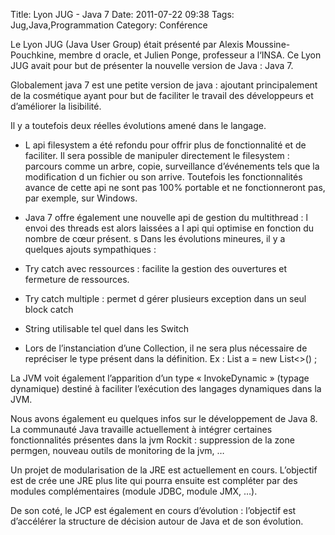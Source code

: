 Title: Lyon JUG - Java 7
Date: 2011-07-22 09:38
Tags:  Jug,Java,Programmation
Category: Conférence


Le Lyon JUG (Java User Group) était présenté par Alexis Moussine-Pouchkine,
membre d oracle, et Julien Ponge, professeur a l‘INSA. Ce Lyon JUG avait pour
but de présenter la nouvelle version de Java : Java 7.

Globalement java 7 est une petite version de java : ajoutant principalement de
la cosmétique ayant pour but de faciliter le travail des développeurs et
d’améliorer la lisibilité.

Il y a toutefois deux réelles évolutions amené dans le langage.



*    L api filesystem a été refondu pour offrir plus de fonctionnalité et de
faciliter. Il sera possible de manipuler directement le filesystem : parcours
comme un arbre, copie, surveillance d’événements tels que la modification d
un fichier ou son arrive. Toutefois les fonctionnalités avance de cette api ne
sont pas 100% portable et ne fonctionneront pas, par exemple, sur Windows.
*    Java 7 offre également une nouvelle api de gestion du multithread : l envoi des
threads est alors laissées a l api qui optimise en fonction du nombre de cœur
présent.
s
Dans les évolutions mineures, il y a quelques ajouts sympathiques :



*    Try catch avec ressources : facilite la gestion des ouvertures et fermeture de
ressources.
*    Try catch multiple : permet d gérer plusieurs exception dans un seul block
catch
*    String utilisable tel quel dans les Switch
*    Lors de l’instanciation d’une Collection, il ne sera plus nécessaire de
repréciser le type présent dans la définition. Ex : List a = new List<>() ;

La JVM voit également l’apparition d’un type « InvokeDynamic » (typage
dynamique) destiné à faciliter l’exécution des langages dynamiques dans la
JVM.

Nous avons également eu quelques infos sur le développement de Java 8. La
communauté Java travaille actuellement à intégrer certaines fonctionnalités
présentes dans la jvm Rockit : suppression de la zone permgen, nouveau outils
de monitoring de la jvm, …

Un projet de modularisation de la JRE est actuellement en cours. L’objectif
est de crée une JRE plus lite qui pourra ensuite est compléter par des modules
complémentaires (module JDBC, module JMX, …).

De son coté, le JCP est également en cours d’évolution : l’objectif est
d’accélérer la structure de décision autour de Java et de son évolution.



